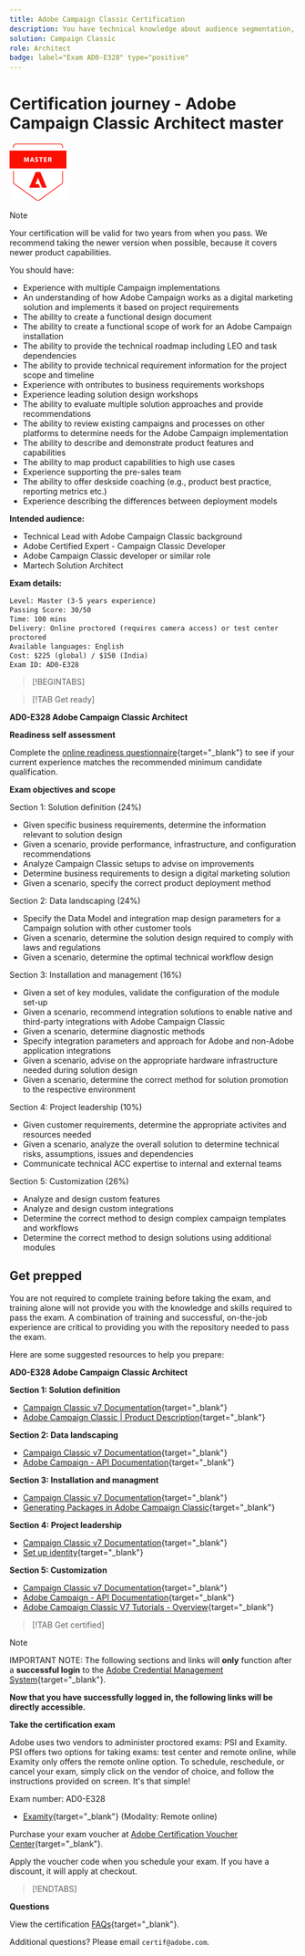 ```yaml
---
title: Adobe Campaign Classic Certification
description: You have technical knowledge about audience segmentation, destination exports, and activation on real time basis for unified profiles that adhere to data and privacy regulations, customer data platforms (CDP) and knowledge of Adobe Experience Platform.
solution: Campaign Classic
role: Architect
badge: label="Exam AD0-E328" type="positive"
---
```

# Certification journey - Adobe Campaign Classic Architect master

![Certification Master Badge](../assets/master-badge-Xsmall.png)

>[!NOTE]
>
>Your certification will be valid for two years from when you pass. We recommend taking the newer version when possible, because it covers newer product capabilities.


You should have:

* Experience with multiple Campaign implementations
* An understanding of how Adobe Campaign works as a digital marketing solution and implements it based on project requirements
* The ability to create a functional design document
* The ability to create a functional scope of work for an Adobe Campaign installation
* The ability to provide the technical roadmap including LEO and task dependencies
* The ability to provide technical requirement information for the project scope and timeline
* Experience with ontributes to business requirements workshops
* Experience leading solution design workshops
* The ability to evaluate multiple solution approaches and provide recommendations
* The ability to review existing campaigns and processes on other platforms to determine needs for the Adobe Campaign implementation
* The ability to describe and demonstrate product features and capabilities
* The ability to map product capabilities to high use cases
* Experience supporting the pre-sales team
* The ability to offer deskside coaching (e.g., product best practice, reporting metrics etc.)
* Experience describing the differences between deployment models

**Intended audience:**

* Technical Lead with Adobe Campaign Classic background
* Adobe Certified Expert - Campaign Classic Developer
* Adobe Campaign Classic developer or similar role
* Martech Solution Architect

**Exam details:**

```
Level: Master (3-5 years experience)
Passing Score: 30/50
Time: 100 mins
Delivery: Online proctored (requires camera access) or test center proctored
Available languages: English
Cost: $225 (global) / $150 (India)
Exam ID: AD0-E328

```

>[!BEGINTABS]

>[!TAB Get ready]

**AD0-E328  Adobe Campaign Classic Architect**

**Readiness self assessment**

Complete the [online readiness questionnaire](https://scorpion.caveon.com/launchpad/ad-q-e318-readiness-questionnaire-for-adobe-campaign-classic-architect-master-exam/ad-q-e318-readiness-questionnaire-for-adobe-campaign-classic-architect-master-exam){target="_blank"} to see if your current experience matches the recommended minimum candidate qualification.

**Exam objectives and scope**

Section 1: Solution definition (24%)

* Given specific business requirements, determine the information relevant to solution design
* Given a scenario, provide performance, infrastructure, and configuration recommendations
* Analyze Campaign Classic setups to advise on improvements
* Determine business requirements to design a digital marketing solution
* Given a scenario, specify the correct product deployment method

Section 2: Data landscaping (24%)

* Specify the Data Model and integration map design parameters for a Campaign solution with other customer tools
* Given a scenario, determine the solution design required to comply with laws and regulations
* Given a scenario, determine the optimal technical workflow design

Section 3: Installation and management (16%)

* Given a set of key modules, validate the configuration of the module set-up
* Given a scenario, recommend integration solutions to enable native and third-party integrations with Adobe Campaign Classic
* Given a scenario, determine diagnostic methods
* Specify integration parameters and approach for Adobe and non-Adobe application integrations
* Given a scenario, advise on the appropriate hardware infrastructure needed during solution design
* Given a scenario, determine the correct method for solution promotion to the respective environment

Section 4: Project leadership (10%)

* Given customer requirements, determine the appropriate activites and resources needed
* Given a scenario, analyze the overall solution to determine technical risks, assumptions, issues and dependencies
* Communicate technical ACC expertise to internal and external teams

Section 5: Customization (26%)

* Analyze and design custom features
* Analyze and design custom integrations
* Determine the correct method to design complex campaign templates and workflows
* Determine the correct method to design solutions using additional modules

## Get prepped

You are not required to complete training before taking the exam, and training alone will not provide you with the knowledge and skills required to pass the exam. A combination of training and successful, on-the-job experience are critical to providing you with the repository needed to pass the exam.

Here are some suggested resources to help you prepare:

**AD0-E328 Adobe Campaign Classic Architect**

**Section 1: Solution definition**

* [Campaign Classic v7 Documentation](https://experienceleague.adobe.com/docs/campaign-classic/using/campaign-classic-home.html){target="_blank"}
* [Adobe Campaign Classic | Product Description](https://helpx.adobe.com/dk/legal/product-descriptions/adobe-campaign-classic---product-description.html){target="_blank"}

**Section 2: Data landscaping**

* [Campaign Classic v7 Documentation](https://experienceleague.adobe.com/docs/campaign-classic/using/campaign-classic-home.html){target="_blank"}
* [Adobe Campaign - API Documentation](https://experienceleague.adobe.com/developer/campaign-api/api/index.html){target="_blank"}

**Section 3: Installation and managment**

* [Campaign Classic v7 Documentation](https://experienceleague.adobe.com/docs/campaign-classic/using/campaign-classic-home.html){target="_blank"}
* [Generating Packages in Adobe Campaign Classic](https://helpx.adobe.com/campaign/classic/how-to/generate-packages-in-acv6.html){target="_blank"}

**Section 4: Project leadership**

* [Campaign Classic v7 Documentation](https://experienceleague.adobe.com/docs/campaign-classic/using/campaign-classic-home.html){target="_blank"}
* [Set up identity](https://helpx.adobe.com/uk/enterprise/using/set-up-identity.html){target="_blank"}

**Section 5: Customization**

* [Campaign Classic v7 Documentation](https://experienceleague.adobe.com/docs/campaign-classic/using/campaign-classic-home.html){target="_blank"}
* [Adobe Campaign - API Documentation](https://experienceleague.adobe.com/developer/campaign-api/api/index.html){target="_blank"}
* [Adobe Campaign Classic V7 Tutorials - Overview](https://experienceleague.adobe.com/docs/campaign-classic-learn/tutorials/overview.html){target="_blank"}

>[!TAB Get certified]

>[!NOTE]
>
>IMPORTANT NOTE: The following sections and links will **only** function after a **successful login** to the [Adobe Credential Management System](http://www.certmetrics.com/adobe){target="_blank"}. 


**Now that you have successfully logged in, the following links will be directly accessible.**

**Take the certification exam**

Adobe uses two vendors to administer proctored exams: PSI and Examity. PSI offers two options for taking exams: test center and remote online, while Examity only offers the remote online option.
To schedule, reschedule, or cancel your exam, simply click on the vendor of choice, and follow the instructions provided on screen. It's that simple!

Exam number: AD0-E328

* [Examity](https://www.certmetrics.com/adobe/candidate/examity_sso.aspx?eid=AD0-E328){target="_blank"} (Modality: Remote online)

Purchase your exam voucher at [Adobe Certification Voucher Center](https://market.xvoucher.com/adobe/global){target="_blank"}. 

Apply the voucher code when you schedule your exam. If you have a discount, it will apply at checkout.

>[!ENDTABS]

**Questions**

View the certification [FAQs](https://solutionpartners.adobe.com/solution-partners/training_and_certification/certification/certification_faq.html#){target="_blank"}.

Additional questions? Please email `certif@adobe.com`.
